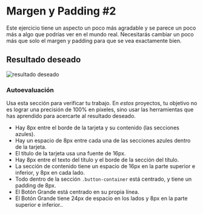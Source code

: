 # Margen y Padding #2

Este ejercicio tiene un aspecto un poco más agradable y se parece un poco más a algo que podrías ver en el mundo real. Necesitarás cambiar un poco más que solo el margen y padding para que se vea exactamente bien.

## Resultado deseado

![resultado deseado](./desired-outcome.png)

### Autoevaluación

Usa esta sección para verificar tu trabajo. En _estos_ proyectos, tu objetivo no es lograr una precisión de 100% en píxeles, sino usar las herramientas que has aprendido para acercarte al resultado deseado.

- Hay 8px entre el borde de la tarjeta y su contenido (las secciones azules).
- Hay un espacio de 8px entre cada una de las secciones azules dentro de la tarjeta.
- El título de la tarjeta usa una fuente de 16px.
- Hay 8px entre el texto del título y el borde de la sección del título.
- La sección de contenido tiene un espacio de 16px en la parte superior e inferior, y 8px en cada lado.
- Todo dentro de la sección `.button-container` está centrado, y tiene un padding de 8px.
- El Botón Grande está centrado en su propia línea.
- El Botón Grande tiene 24px de espacio en los lados y 8px en la parte superior e inferior..